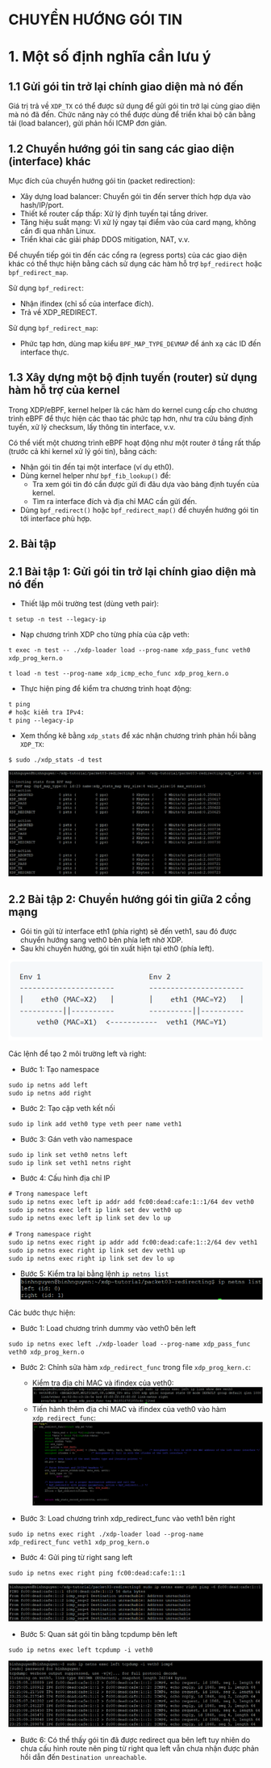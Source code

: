 # CHUYỂN HƯỚNG GÓI TIN
# 1. Một số định nghĩa cần lưu ý
## 1.1 Gửi gói tin trở lại chính giao diện mà nó đến
Giá trị trả về `XDP_TX` có thể được sử dụng để gửi gói tin trở lại cùng giao diện mà nó đã đến. Chức năng này có thể được dùng để triển khai bộ cân bằng tải (load balancer), gửi phản hồi ICMP đơn giản.
## 1.2 Chuyển hướng gói tin sang các giao diện (interface) khác
Mục đích của chuyển hướng gói tin (packet redirection):
- Xây dựng load balancer: Chuyển gói tin đến server thích hợp dựa vào hash/IP/port.
- Thiết kế router cấp thấp: Xử lý định tuyến tại tầng driver.
- Tăng hiệu suất mạng: Vì xử lý ngay tại điểm vào của card mạng, không cần đi qua nhân Linux.
- Triển khai các giải pháp DDOS mitigation, NAT, v.v.

Để chuyển tiếp gói tin đến các cổng ra (egress ports) của các giao diện khác có thể thực hiện bằng cách sử dụng các hàm hỗ trợ `bpf_redirect` hoặc `bpf_redirect_map`.

Sử dụng `bpf_redirect`:
- Nhận ifindex (chỉ số của interface đích).
- Trả về XDP_REDIRECT.

Sử dụng `bpf_redirect_map`:
- Phức tạp hơn, dùng map kiểu `BPF_MAP_TYPE_DEVMAP` để ánh xạ các ID đến interface thực.
## 1.3 Xây dựng một bộ định tuyến (router) sử dụng hàm hỗ trợ của kernel
Trong XDP/eBPF, kernel helper là các hàm do kernel cung cấp cho chương trình eBPF để thực hiện các thao tác phức tạp hơn, như tra cứu bảng định tuyến, xử lý checksum, lấy thông tin interface, v.v.

Có thể viết một chương trình eBPF hoạt động như một router ở tầng rất thấp (trước cả khi kernel xử lý gói tin), bằng cách:
- Nhận gói tin đến tại một interface (ví dụ eth0).
- Dùng kernel helper như `bpf_fib_lookup()` để:
    - Tra xem gói tin đó cần được gửi đi đâu dựa vào bảng định tuyến của kernel.
    - Tìm ra interface đích và địa chỉ MAC cần gửi đến.
- Dùng `bpf_redirect()` hoặc `bpf_redirect_map()` để chuyển hướng gói tin tới interface phù hợp.

## 2. Bài tập
## 2.1 Bài tập 1: Gửi gói tin trở lại chính giao diện mà nó đến
- Thiết lập môi trường test (dùng veth pair):
```
t setup -n test --legacy-ip
```
- Nạp chương trình XDP cho từng phía của cặp veth:
```
t exec -n test -- ./xdp-loader load --prog-name xdp_pass_func veth0 xdp_prog_kern.o
```

```
t load -n test --prog-name xdp_icmp_echo_func xdp_prog_kern.o
```
- Thực hiện ping để kiểm tra chương trình hoạt động:
```
t ping
# hoặc kiểm tra IPv4:
t ping --legacy-ip
```
- Xem thống kê bằng `xdp_stats` để xác nhận chương trình phản hồi bằng `XDP_TX`:
```
$ sudo ./xdp_stats -d test
```
![](../imgs/31.png)

## 2.2 Bài tập 2: Chuyển hướng gói tin giữa 2 cổng mạng
- Gói tin gửi từ interface eth1 (phía right) sẽ đến veth1, sau đó được chuyển hướng sang veth0 bên phía left nhờ XDP.
- Sau khi chuyển hướng, gói tin xuất hiện tại eth0 (phía left).

![](../imgs/32.png)

Các lệnh để tạo 2 môi trường left và right:
- Bước 1: Tạo namespace
```
sudo ip netns add left
sudo ip netns add right
```
- Bước 2: Tạo cặp veth kết nối
```
sudo ip link add veth0 type veth peer name veth1
```
- Bước 3: Gán veth vào namespace
```
sudo ip link set veth0 netns left
sudo ip link set veth1 netns right
```
- Bước 4: Cấu hình địa chỉ IP
```
# Trong namespace left
sudo ip netns exec left ip addr add fc00:dead:cafe:1::1/64 dev veth0
sudo ip netns exec left ip link set dev veth0 up
sudo ip netns exec left ip link set dev lo up

# Trong namespace right
sudo ip netns exec right ip addr add fc00:dead:cafe:1::2/64 dev veth1
sudo ip netns exec right ip link set dev veth1 up
sudo ip netns exec right ip link set dev lo up
```
- Bước 5: Kiểm tra lại bằng lệnh `ip netns list`
![](../imgs/33.png)

Các bước thực hiện:
- Bước 1: Load chương trình dummy vào veth0 bên left
```
sudo ip netns exec left ./xdp-loader load --prog-name xdp_pass_func veth0 xdp_prog_kern.o
```
- Bước 2: Chỉnh sửa hàm `xdp_redirect_func` trong file `xdp_prog_kern.c`:

    - Kiểm tra địa chỉ MAC và ifindex của veth0:
    ![](../imgs/34.png) 
    - Tiến hành thêm địa chỉ MAC và ifindex của veth0 vào hàm `xdp_redirect_func`:
    ![](../imgs/35.png)

- Bước 3: Load chương trình xdp_redirect_func vào veth1 bên right
```
sudo ip netns exec right ./xdp-loader load --prog-name xdp_redirect_func veth1 xdp_prog_kern.o
```
- Bước 4: Gửi ping từ right sang left
```
sudo ip netns exec right ping fc00:dead:cafe:1::1
```
![](../imgs/36.png)
- Bước 5: Quan sát gói tin bằng tcpdump bên left
```
sudo ip netns exec left tcpdump -i veth0
```
![](../imgs/37.png)

- Bước 6: Có thể thấy gói tin đã được redirect qua bên left tuy nhiên do chưa cấu hình route nên ping từ right qua left vẫn chưa nhận được phản hồi dẫn đến `Destination unreachable`.

